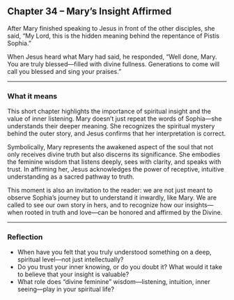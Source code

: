 ## Chapter 34 – Mary’s Insight Affirmed

After Mary finished speaking to Jesus in front of the other disciples, she said, “My Lord, this is the hidden meaning behind the repentance of Pistis Sophia.”

When Jesus heard what Mary had said, he responded, “Well done, Mary. You are truly blessed—filled with divine fullness. Generations to come will call you blessed and sing your praises.”

---

### What it means

This short chapter highlights the importance of spiritual insight and the value of inner listening. Mary doesn’t just repeat the words of Sophia—she understands their deeper meaning. She recognizes the spiritual mystery behind the outer story, and Jesus confirms that her interpretation is correct.

Symbolically, Mary represents the awakened aspect of the soul that not only receives divine truth but also discerns its significance. She embodies the feminine wisdom that listens deeply, sees with clarity, and speaks with trust. In affirming her, Jesus acknowledges the power of receptive, intuitive understanding as a sacred pathway to truth.

This moment is also an invitation to the reader: we are not just meant to observe Sophia’s journey but to understand it inwardly, like Mary. We are called to see our own story in hers, and to recognize how our insights—when rooted in truth and love—can be honored and affirmed by the Divine.

---

### Reflection

* When have you felt that you truly understood something on a deep, spiritual level—not just intellectually?
* Do you trust your inner knowing, or do you doubt it? What would it take to believe that your insight is valuable?
* What role does “divine feminine” wisdom—listening, intuition, inner seeing—play in your spiritual life?
